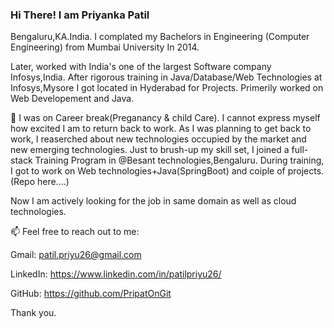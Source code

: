 ### Hi There! I am Priyanka Patil
Bengaluru,KA.India. 
I complated my Bachelors in Engineering (Computer Engineering) from Mumbai University In 2014.

Later, worked with India's one of the largest Software company Infosys,India. After rigorous training in Java/Database/Web Technologies at Infosys,Mysore I got located in Hyderabad for Projects.
Primerily worked on Web Developement and Java.

🌱 I was on Career break(Preganancy & child Care). I cannot express myself how excited I am to return back to work.
As I was planning to get back to work, I reaserched about new technologies occupied by the market and new emerging technologies.
Just to brush-up my skill set, I joined a full-stack Training Program in @Besant technologies,Bengaluru. During training, I got to work on Web technologies+Java(SpringBoot) and coiple of projects.(Repo here....)

Now I am actively looking for the job in same domain as well as cloud technologies.

📫 Feel free to reach out to me:

Gmail:    patil.priyu26@gmail.com

LinkedIn: https://www.linkedin.com/in/patilpriyu26/

GitHub:   https://github.com/PripatOnGit


Thank you.


